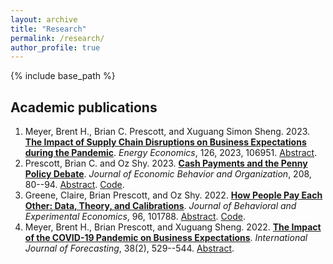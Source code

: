 ```yaml
---
layout: archive
title: "Research"
permalink: /research/
author_profile: true
---
```


{% include base_path %}

## Academic publications
1. Meyer, Brent H., Brian C. Prescott, and Xuguang Simon Sheng. 2023. [**The Impact of Supply Chain Disruptions on Business Expectations during the Pandemic**](https://doi.org/10.1016/j.eneco.2023.106951). _Energy Economics_, 126, 2023, 106951. [Abstract](https://www.brianprescott.org/supply-demand-pandemic-expectations). 
3. Prescott, Brian C. and Oz Shy. 2023. [**Cash Payments and the Penny Policy Debate**](https://doi.org/10.1016/j.jebo.2023.01.024). *Journal of Economic Behavior and Organization*, 208, 80--94. [Abstract](https://www.brianprescott.org/penny-policy.html). [Code](https://github.com/brianprescott/change-burden).
4. Greene, Claire, Brian Prescott, and Oz Shy. 2022. [**How People Pay Each Other: Data, Theory, and Calibrations**](https://doi.org/10.1016/j.socec.2021.101788). _Journal of Behavioral and Experimental Economics_, 96, 101788. [Abstract](https://www.brianprescott.org/p2p-payments.html). [Code](https://github.com/ozshy/p2p).
5. Meyer, Brent H., Brian Prescott, and Xuguang Sheng. 2022. [**The Impact of the COVID-19 Pandemic on Business Expectations**](https://doi.org/10.1016/j.ijforecast.2021.02.009). _International Journal of Forecasting_, 38(2), 529--544. [Abstract](https://www.brianprescott.org/inflation-expectations-covid19).